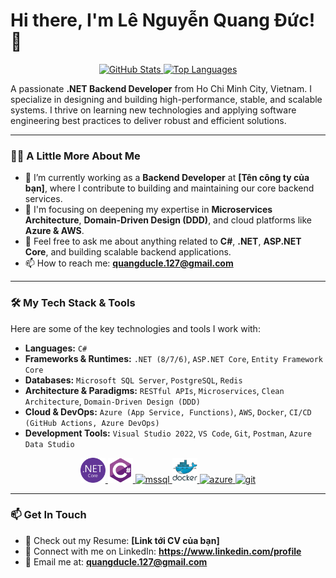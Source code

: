 # Hi there, I'm Lê Nguyễn Quang Đức! 👋

<p align="center">
  <a href="https://github.com/leduc121">
    <img src="https://github-readme-stats.vercel.app/api?username=leduc121&show_icons=true&theme=tokyonight&icon_color=79ff97&hide_border=true" alt="GitHub Stats" />
  </a>
  <a href="https://github.com/leduc121">
    <img src="https://github-readme-stats.vercel.app/api/top-langs/?username=leduc121&layout=compact&theme=tokyonight&hide_border=true" alt="Top Languages" />
  </a>
</p>

A passionate **.NET Backend Developer** from Ho Chi Minh City, Vietnam. I specialize in designing and building high-performance, stable, and scalable systems. I thrive on learning new technologies and applying software engineering best practices to deliver robust and efficient solutions.

---

### 👨‍💻 A Little More About Me

- 🔭 I’m currently working as a **Backend Developer** at **[Tên công ty của bạn]**, where I contribute to building and maintaining our core backend services.
- 🌱 I'm focusing on deepening my expertise in **Microservices Architecture**, **Domain-Driven Design (DDD)**, and cloud platforms like **Azure & AWS**.
- 💬 Feel free to ask me about anything related to **C#**, **.NET**, **ASP.NET Core**, and building scalable backend applications.
- 📫 How to reach me: **quangducle.127@gmail.com**

---

### 🛠️ My Tech Stack & Tools

Here are some of the key technologies and tools I work with:

- **Languages:** `C#`
- **Frameworks & Runtimes:** `.NET (8/7/6)`, `ASP.NET Core`, `Entity Framework Core`
- **Databases:** `Microsoft SQL Server`, `PostgreSQL`, `Redis`
- **Architecture & Paradigms:** `RESTful APIs`, `Microservices`, `Clean Architecture`, `Domain-Driven Design (DDD)`
- **Cloud & DevOps:** `Azure (App Service, Functions)`, `AWS`, `Docker`, `CI/CD (GitHub Actions, Azure DevOps)`
- **Development Tools:** `Visual Studio 2022`, `VS Code`, `Git`, `Postman`, `Azure Data Studio`

<p align="center">
  <a href="https://dotnet.microsoft.com/" target="_blank" rel="noreferrer">
    <img src="https://raw.githubusercontent.com/devicons/devicon/master/icons/dotnetcore/dotnetcore-original.svg" alt="dotnetcore" width="40" height="40"/>
  </a>
  <a href="https://learn.microsoft.com/en-us/dotnet/csharp/" target="_blank" rel="noreferrer">
    <img src="https://raw.githubusercontent.com/devicons/devicon/master/icons/csharp/csharp-original.svg" alt="csharp" width="40" height="40"/>
  </a>
  <a href="https://www.microsoft.com/en-us/sql-server" target="_blank" rel="noreferrer">
    <img src="https://www.svgrepo.com/show/303229/microsoft-sql-server-logo.svg" alt="mssql" width="40" height="40"/>
  </a>
  <a href="https://www.docker.com/" target="_blank" rel="noreferrer">
    <img src="https://raw.githubusercontent.com/devicons/devicon/master/icons/docker/docker-original-wordmark.svg" alt="docker" width="40" height="40"/>
  </a>
  <a href="https://azure.microsoft.com" target="_blank" rel="noreferrer">
    <img src="https://www.vectorlogo.zone/logos/microsoft_azure/microsoft_azure-icon.svg" alt="azure" width="40" height="40"/>
  </a>
  <a href="https://git-scm.com/" target="_blank" rel="noreferrer">
    <img src="https://www.vectorlogo.zone/logos/git-scm/git-scm-icon.svg" alt="git" width="40" height="40"/>
  </a>
</p>

---

### 📫 Get In Touch

- 📄 Check out my Resume: **[Link tới CV của bạn]**
- 💼 Connect with me on LinkedIn: **https://www.linkedin.com/profile**
- 📧 Email me at: **quangducle.127@gmail.com**
